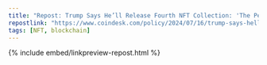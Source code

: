 ```yaml
---
title: "Repost: Trump Says He’ll Release Fourth NFT Collection: 'The People Want Me to Do Another One'"
repostlink: "https://www.coindesk.com/policy/2024/07/16/trump-says-hell-release-fourth-nft-collection-the-people-want-me-to-do-another-one/"
tags: [NFT, blockchain]
---
```


{% include embed/linkpreview-repost.html %}
